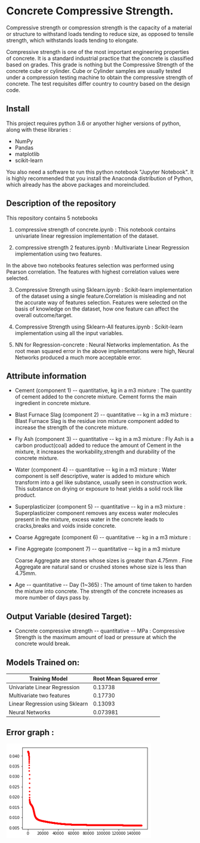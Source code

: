 # Concrete Compressive Strength.

Compressive strength or compression strength is the capacity of a material or structure to withstand loads tending to reduce size, as opposed to tensile strength, which withstands loads tending to elongate.

Compressive strength is one of the most important engineering properties of concrete. It is a standard industrial practice that the concrete is classified based on grades. This grade is nothing but the Compressive Strength of the concrete cube or cylinder. Cube or Cylinder samples are usually tested under a compression testing machine to obtain the compressive strength of concrete. The test requisites differ country to country based on the design code.

## Install
This project requires python 3.6 or anyother higher versions of python, along with these libraries :

* NumPy
* Pandas
* matplotlib
* scikit-learn


You also need a software to run this python notebook "Jupyter Notebook".
It is highly recommended that you install the Anaconda distribution of Python, which already has the above packages and moreincluded.

## Description of the repository 

This repository contains 5 notebooks 
1. compressive strength of concrete.ipynb : This notebook contains univariate linear regression implementation of the dataset.  

2. compressive strength 2 features.ipynb :  Multivariate Linear Regression implementation using two features. 

In the above two notebooks features selection was performed using Pearson correlation. The features with highest correlation values were selected. 

3. Compressive Strength using Sklearn.ipynb : Scikit-learn implementation of the dataset using a single feature.Correlation is misleading and not the accurate way of features selection. Features were selected on the basis of knowledge on the dataset, how one feature can affect the overall outcome/target. 

4. Compressive Strength using Sklearn-All features.ipynb : Scikit-learn implementation using all the input variables.

5. NN for Regression-concrete : Neural Networks implementation. 
As the root mean squared error in the above implementations were high, Neural Networks produced a 
much more acceptable error.

## Attribute information

* Cement (component 1) -- quantitative, kg in a m3 mixture :
  The quantity of cement added to the concrete mixture. Cement forms the main ingredient in concrete mixture.

* Blast Furnace Slag (component 2) -- quantitative -- kg in a m3 mixture :
  Blast Furnace Slag is the residue iron mixture component added to increase the strength of the concrete mixture.

* Fly Ash (component 3) -- quantitative -- kg in a m3 mixture :
  Fly Ash is a carbon product(coal)	added to reduce the amount of Cement in the mixture, it increases the workability,strength and durability of the concrete mixture. 

* Water (component 4) -- quantitative -- kg in a m3 mixture  :
  Water component is self descriptive, water is added to mixture which transform into a gel like substance, usually seen in construction work. This substance on drying or exposure to heat yields a solid rock like product.

* Superplasticizer (component 5) -- quantitative -- kg in a m3 mixture :
   Superplasticizer component removes any excess water molecules present in the mixture, excess water in the concrete leads to cracks,breaks and voids inside concrete. 

* Coarse Aggregate (component 6) -- quantitative -- kg in a m3 mixture :
  
* Fine Aggregate (component 7) -- quantitative -- kg in a m3 mixture 
  
  Coarse Aggregate are stones whose sizes is greater than 4.75mm . Fine Aggregate are natural sand or crushed stones whose size is less than 4.75mm.   

* Age -- quantitative -- Day (1~365) :
 The amount of time taken to harden the mixture into concrete. The strength of the concrete  increases as more number of days pass by.
 
## Output Variable (desired Target):
 * Concrete compressive strength -- quantitative -- MPa : Compressive Strength is the maximum amount of load or pressure at which the concrete would break. 

## Models Trained on:
 Training Model | Root Mean Squared error
 ---------------|--------------------------
 Univariate Linear Regression | 0.13738
 Multivariate two features | 0.17730
 Linear Regression using Sklearn | 0.13093
 Neural Networks | 0.073981

## Error graph : 
![Error vs iterations](download.png)

